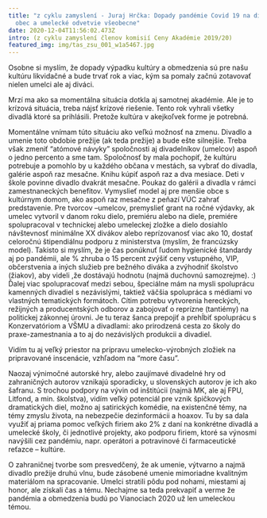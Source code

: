 ```yaml
---
title: "z cyklu zamyslení - Juraj Hrčka: Dopady pandémie Covid 19 na divadelnú
  obec a umelecké odvetvie všeobecne"
date: 2020-12-04T11:56:02.473Z
intro: (z cyklu zamyslení členov komisií Ceny Akadémie 2019/20)
featured_img: img/tas_zsu_001_w1a5467.jpg
---
```

Osobne si myslím, že dopady výpadku kultúry a obmedzenia sú pre našu kultúru likvidačné a bude trvať rok a viac, kým sa pomaly začnú zotavovať nielen umelci ale aj diváci.

Mrzí ma ako sa momentálna situácia dotkla aj samotnej akadémie. Ale je to krízová situácia, treba nájsť krízové riešenie. Tento rok vyhrali všetky divadlá ktoré sa prihlásili. Pretože kultúra v akejkoľvek forme je potrebná.

Momentálne vnímam túto situáciu ako veľkú možnosť na zmenu. Divadlo a umenie toto obdobie prežije (ak teda prežije) a bude ešte silnejšie.
Treba však  zmeniť “atómové návyky” spoločnosti aj divadelníkov (umelcov) aspoň o jedno percento a sme tam. Spoločnosť by mala pochopiť, že kultúru potrebuje a pomohlo by u každého občana v mestách, sa vybrať do divadla, galérie aspoň raz mesačne. Knihu kúpiť aspoň raz a dva mesiace. Deti v škole povinne divadlo dvakrát mesačne. Poukaz do galérii a divadla v rámci zamestnaneckých benefitov. Vymyslieť model aj pre menšie obce s kultúrnym domom, ako aspoň raz mesačne z peňazí VÚC zahrať predstavenie.
Pre tvorcov –umelcov, premyslieť grant na ročné výdavky, ak umelec vytvoril v danom roku dielo, premiéru alebo na diele, premiére spolupracoval v technickej alebo umeleckej zložke a dielo dosiahlo návštevnosť minimálne XX divákov alebo reprízovanosť viac ako 10, dostať celoročnú štipendiálnu podporu z ministerstva (myslím, že francúzsky model).
Takisto si myslím, že je čas ponúknuť ľudom hygienické štandardy aj po pandémii, ale % zhruba o 15 percent zvýšiť ceny vstupného, VIP, občerstvenia a iných služieb pre bežného diváka a zvýhodniť školstvo (žiakov), aby videli ,že dostávajú hodnotu (najmä duchovnú samozrejme). :)
Ďalej viac spolupracovať medzi sebou, špeciálne mám na mysli spoluprácu kamenných divadiel s nezávislými, taktiež väčšia spolupráca s médiami vo vlastných tematických formátoch.
Cítim potrebu vytvorenia hereckých, režijných a producentských odborov a zabojovať o reprízne (tantiémy) na politickej zákonnej úrovni.
Je tu teraz šanca prepojiť a prehĺbiť spoluprácu s Konzervatóriom a VŠMU a divadlami: ako prirodzená cesta zo školy do praxe-zamestnania a to aj do nezávislých produkcii a divadiel.

Vidím tu aj veľký priestor na prípravu umelecko-výrobných zložiek na pripravované inscenácie, vzhľadom na “more času”.

Naozaj výnimočné autorské hry, alebo zaujímavé divadelné hry od zahraničných autorov vznikajú sporadicky, u slovenských autorov je ich ako šafranu. S trochou podpory na vývin od inštitúcii (najmä MK, ale aj FPU, Litfond, a min. školstva), vidím veľký potenciál pre vznik špičkových dramatických diel, možno aj satirických komédie, na existenčné témy, na témy zmyslu života, na nebezpečie dezinformácii a hoaxov. Tu by sa dala využiť aj priama pomoc veľkých firiem ako 2% z daní na konkrétne divadlá a umelecké školy, či jednotlivé projekty, ako podporu firiem, ktoré sa výnosmi navýšili cez pandémiu, napr. operátori a potravinové či farmaceutické reťazce – kultúre.

O zahraničnej tvorbe som presvedčený, že ak umenie, výtvarno a najmä divadlo prežije druhú vlnu, bude zásobené umenie mimoriadne kvalitným materiálom na spracovanie.  Umelci stratili pôdu pod nohami, miestami aj honor, ale získali čas a tému.
Nechajme sa teda prekvapiť a verme že pandémia a obmedzenia budú po Vianociach 2020 už len umeleckou témou.